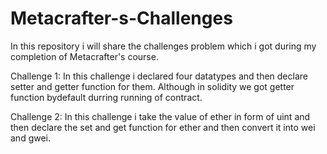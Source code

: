 # Metacrafter-s-Challenges
In this repository i will share the challenges problem which i got during my completion of Metacrafter's course.

Challenge 1: In this challenge i declared four datatypes and then declare setter and getter function for them. Although in solidity we got getter function bydefault durring running of contract.

Challenge 2: In this challenge i take the value of ether in form of uint and then declare the set and get function for ether and then convert it into wei and gwei.
